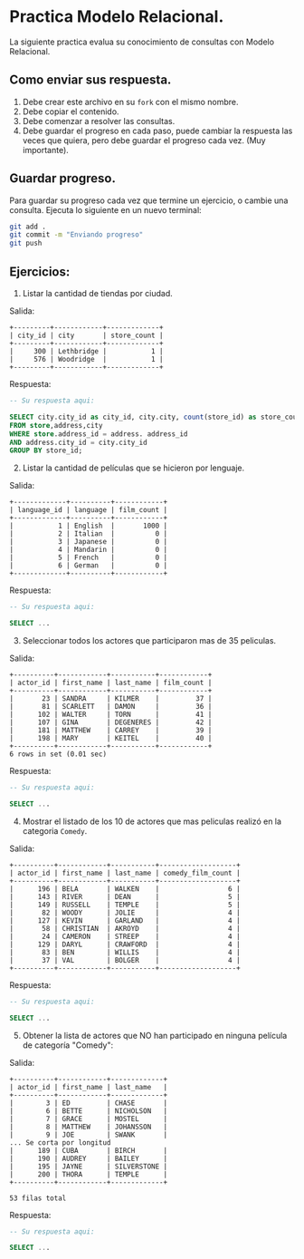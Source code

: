 # Practica Modelo Relacional.

La siguiente practica evalua su conocimiento de consultas con Modelo Relacional.

## Como enviar sus respuesta.

1. Debe crear este archivo en su `fork` con el mismo nombre.
2. Debe copiar el contenido.
3. Debe comenzar a resolver las consultas.
4. Debe guardar el progreso en cada paso, puede cambiar la respuesta las veces que quiera, pero debe guardar el progreso cada vez. (Muy importante).

## Guardar progreso.

Para guardar su progreso cada vez que termine un ejercicio, o cambie una consulta. Ejecuta lo siguiente en un nuevo terminal:

```bash
git add .
git commit -m "Enviando progreso"
git push
```

## Ejercicios:

1. Listar la cantidad de tiendas por ciudad.

Salida:
```
+---------+------------+-------------+
| city_id | city       | store_count |
+---------+------------+-------------+
|     300 | Lethbridge |           1 |
|     576 | Woodridge  |           1 |
+---------+------------+-------------+
```

Respuesta:
```sql
-- Su respuesta aqui:

SELECT city.city_id as city_id, city.city, count(store_id) as store_count
FROM store,address,city
WHERE store.address_id = address. address_id
AND address.city_id = city.city_id
GROUP BY store_id;

```

2. Listar la cantidad de películas que se hicieron por lenguaje.

Salida:
```
+-------------+----------+------------+
| language_id | language | film_count |
+-------------+----------+------------+
|           1 | English  |       1000 |
|           2 | Italian  |          0 |
|           3 | Japanese |          0 |
|           4 | Mandarin |          0 |
|           5 | French   |          0 |
|           6 | German   |          0 |
+-------------+----------+------------+
```

Respuesta:
```sql
-- Su respuesta aqui:

SELECT ...

```

3.  Seleccionar todos los actores que participaron mas de 35 peliculas.

Salida:

```
+----------+------------+-----------+------------+
| actor_id | first_name | last_name | film_count |
+----------+------------+-----------+------------+
|       23 | SANDRA     | KILMER    |         37 |
|       81 | SCARLETT   | DAMON     |         36 |
|      102 | WALTER     | TORN      |         41 |
|      107 | GINA       | DEGENERES |         42 |
|      181 | MATTHEW    | CARREY    |         39 |
|      198 | MARY       | KEITEL    |         40 |
+----------+------------+-----------+------------+
6 rows in set (0.01 sec)
```

Respuesta:
```sql
-- Su respuesta aqui:

SELECT ...

```

4. Mostrar el listado de los 10 de actores que mas peliculas realizó en la categoria `Comedy`.

Salida:
```
+----------+------------+-----------+-------------------+
| actor_id | first_name | last_name | comedy_film_count |
+----------+------------+-----------+-------------------+
|      196 | BELA       | WALKEN    |                 6 |
|      143 | RIVER      | DEAN      |                 5 |
|      149 | RUSSELL    | TEMPLE    |                 5 |
|       82 | WOODY      | JOLIE     |                 4 |
|      127 | KEVIN      | GARLAND   |                 4 |
|       58 | CHRISTIAN  | AKROYD    |                 4 |
|       24 | CAMERON    | STREEP    |                 4 |
|      129 | DARYL      | CRAWFORD  |                 4 |
|       83 | BEN        | WILLIS    |                 4 |
|       37 | VAL        | BOLGER    |                 4 |
+----------+------------+-----------+-------------------+
```

Respuesta:
```sql
-- Su respuesta aqui:

SELECT ...

```

5. Obtener la lista de actores que NO han participado en ninguna película de categoría "Comedy":

Salida:
```
+----------+------------+-------------+
| actor_id | first_name | last_name   |
+----------+------------+-------------+
|        3 | ED         | CHASE       |
|        6 | BETTE      | NICHOLSON   |
|        7 | GRACE      | MOSTEL      |
|        8 | MATTHEW    | JOHANSSON   |
|        9 | JOE        | SWANK       |
... Se corta por longitud
|      189 | CUBA       | BIRCH       |
|      190 | AUDREY     | BAILEY      |
|      195 | JAYNE      | SILVERSTONE |
|      200 | THORA      | TEMPLE      |
+----------+------------+-------------+

53 filas total
```
Respuesta:
```sql
-- Su respuesta aqui:

SELECT ...

```

